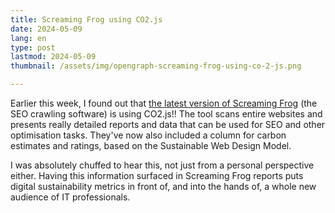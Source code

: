 ```yaml
---
title: Screaming Frog using CO2.js
date: 2024-05-09
lang: en
type: post
lastmod: 2024-05-09
thumbnail: /assets/img/opengraph-screaming-frog-using-co-2-js.png

---
```


Earlier this week, I found out that [the latest version of Screaming Frog](https://www.screamingfrog.co.uk/seo-spider-20/) (the SEO crawling software) is using CO2.js!! The tool scans entire websites and presents really detailed reports and data that can be used for SEO and other optimisation tasks. They've now also included a column for carbon estimates and ratings, based on the Sustainable Web Design Model.

I was absolutely chuffed to hear this, not just from a personal perspective either. Having this information surfaced in Screaming Frog reports puts digital sustainability metrics in front of, and into the hands of, a whole new audience of IT professionals.
